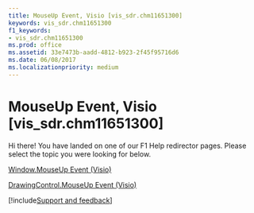 ```yaml
---
title: MouseUp Event, Visio [vis_sdr.chm11651300]
keywords: vis_sdr.chm11651300
f1_keywords:
- vis_sdr.chm11651300
ms.prod: office
ms.assetid: 33e7473b-aadd-4812-b923-2f45f95716d6
ms.date: 06/08/2017
ms.localizationpriority: medium
---
```



# MouseUp Event, Visio [vis_sdr.chm11651300]

Hi there! You have landed on one of our F1 Help redirector pages. Please select the topic you were looking for below.

[Window.MouseUp Event (Visio)](https://msdn.microsoft.com/library/cb341aa4-9295-4460-53d7-8770e1534707%28Office.15%29.aspx)

[DrawingControl.MouseUp Event (Visio)](https://msdn.microsoft.com/library/34f7d931-5f4d-523e-b4d8-9096c4a634c3%28Office.15%29.aspx)

[!include[Support and feedback](~/includes/feedback-boilerplate.md)]